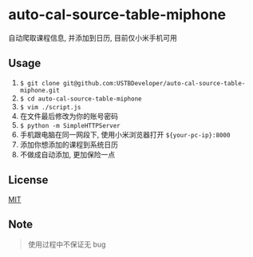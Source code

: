 # auto-cal-source-table-miphone
自动爬取课程信息, 并添加到日历, 目前仅小米手机可用


## Usage

1. `$ git clone git@github.com:USTBDeveloper/auto-cal-source-table-miphone.git`
2. `$ cd auto-cal-source-table-miphone`
3. `$ vim ./script.js`
4. 在文件最后修改为你的账号密码
5. `$ python -m SimpleHTTPServer`
6. 手机跟电脑在同一网段下, 使用小米浏览器打开 `${your-pc-ip}:8000`
7. 添加你想添加的课程到系统日历
8. 不做成自动添加, 更加保险一点

## License

[MIT](./LICENSE)

## Note

> 使用过程中不保证无 bug
